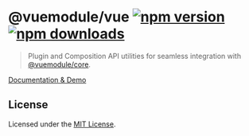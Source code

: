# @vuemodule/vue [![npm version](https://img.shields.io/npm/v/@vuemodule/vue.svg)](https://npmjs.org/package/@vuemodule/vue) [![npm downloads](https://img.shields.io/npm/dm/@vuemodule/vue.svg)](https://npmjs.org/package/@vuemodule/vue)

> Plugin and Composition API utilities for seamless integration with [@vuemodule/core](https://npmjs.org/package/@vuemodule/core).

[Documentation & Demo](https://vuemodule.org)

## License

Licensed under the [MIT License](./LICENSE).
